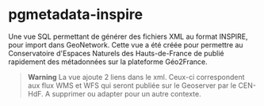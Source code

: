 # pgmetadata-inspire 

Une vue SQL permettant de générer des fichiers XML au format INSPIRE, pour import dans GeoNetwork.
Cette vue a été créée pour permettre au Conservatoire d'Espaces Naturels des Hauts-de-France de publié rapidement des métadonnées sur la plateforme Géo2France.


> **Warning**
> La vue ajoute 2 liens dans le xml. Ceux-ci correspondent aux flux WMS et WFS qui seront publiée sur le Geoserver par le CEN-HdF.
> A supprimer ou adapter pour un autre contexte.

